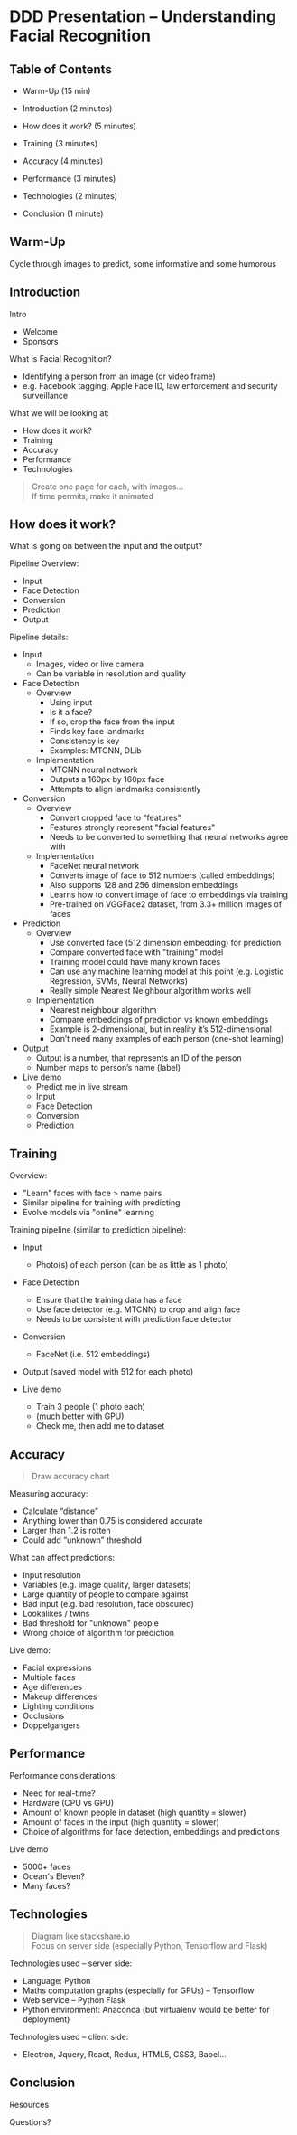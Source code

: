 # DDD Presentation – Understanding Facial Recognition

## Table of Contents
* Warm-Up (15 min)

* Introduction (2 minutes)
* How does it work? (5 minutes)
* Training (3 minutes)
* Accuracy (4 minutes)
* Performance (3 minutes)
* Technologies (2 minutes)
* Conclusion (1 minute)


## Warm-Up
Cycle through images to predict, some informative and some humorous

## Introduction
Intro
* Welcome
* Sponsors

What is Facial Recognition?
* Identifying a person from an image (or video frame)
* e.g. Facebook tagging, Apple Face ID, law enforcement and security surveillance

What we will be looking at:
* How does it work?
* Training
* Accuracy
* Performance
* Technologies


> Create one page for each, with images...  
> If time permits, make it animated


## How does it work?
What is going on between the input and the output?


Pipeline Overview:
* Input
* Face Detection
* Conversion
* Prediction
* Output

Pipeline details:
* Input
    * Images, video or live camera
    * Can be variable in resolution and quality
* Face Detection
    * Overview
        * Using input
        * Is it a face?
        * If so, crop the face from the input
        * Finds key face landmarks
        * Consistency is key
        * Examples: MTCNN, DLib
    * Implementation
        * MTCNN neural network
        * Outputs a 160px by 160px face
        * Attempts to align landmarks consistently
* Conversion
    * Overview
        * Convert cropped face to "features"
        * Features strongly represent "facial features"
        * Needs to be converted to something that neural networks agree with
    * Implementation
        * FaceNet neural network
        * Converts image of face to 512 numbers (called embeddings)
        * Also supports 128 and 256 dimension embeddings
        * Learns how to convert image of face to embeddings via training
        * Pre-trained on VGGFace2 dataset, from 3.3+ million images of faces
* Prediction
    * Overview
        * Use converted face (512 dimension embedding) for prediction
        * Compare converted face with "training" model
        * Training model could have many known faces
        * Can use any machine learning model at this point (e.g. Logistic Regression, SVMs, Neural Networks)
        * Really simple Nearest Neighbour algorithm works well
    * Implementation
        * Nearest neighbour algorithm
        * Compare embeddings of prediction vs known embeddings
        * Example is 2-dimensional, but in reality it’s 512-dimensional
        * Don’t need many examples of each person (one-shot learning)
* Output
    * Output is a number, that represents an ID of the person
    * Number maps to person’s name (label)
* Live demo
    * Predict me in live stream
    * Input
    * Face Detection
    * Conversion
    * Prediction

## Training
Overview:
* "Learn" faces with face > name pairs
* Similar pipeline for training with predicting
* Evolve models via "online" learning

Training pipeline (similar to prediction pipeline):
* Input
    * Photo(s) of each person (can be as little as 1 photo)
* Face Detection
    * Ensure that the training data has a face
    * Use face detector (e.g. MTCNN) to crop and align face
    * Needs to be consistent with prediction face detector
* Conversion
    * FaceNet (i.e. 512 embeddings)
* Output (saved model with 512 for each photo)

* Live demo
    * Train 3 people (1 photo each)
    * (much better with GPU)
    * Check me, then add me to dataset


## Accuracy
> Draw accuracy chart  


Measuring accuracy:
* Calculate “distance”
* Anything lower than 0.75 is considered accurate
* Larger than 1.2 is rotten
* Could add “unknown” threshold

What can affect predictions:
* Input resolution
* Variables (e.g. image quality, larger datasets)
* Large quantity of people to compare against
* Bad input (e.g. bad resolution, face obscured)
* Lookalikes / twins
* Bad threshold for "unknown" people
* Wrong choice of algorithm for prediction

Live demo:
* Facial expressions
* Multiple faces
* Age differences
* Makeup differences
* Lighting conditions
* Occlusions
* Doppelgangers

## Performance
Performance considerations:
* Need for real-time?
* Hardware (CPU vs GPU)
* Amount of known people in dataset (high quantity = slower)
* Amount of faces in the input (high quantity = slower)
* Choice of algorithms for face detection, embeddings and predictions

Live demo
* 5000+ faces
* Ocean's Eleven?
* Many faces?


## Technologies

> Diagram like stackshare.io  
> Focus on server side (especially Python, Tensorflow and Flask)

Technologies used – server side:
* Language: Python
* Maths computation graphs (especially for GPUs) – Tensorflow
* Web service – Python Flask
* Python environment: Anaconda (but virtualenv would be better for deployment)

Technologies used – client side:
* Electron, Jquery, React, Redux, HTML5, CSS3, Babel…




## Conclusion
Resources

Questions?


